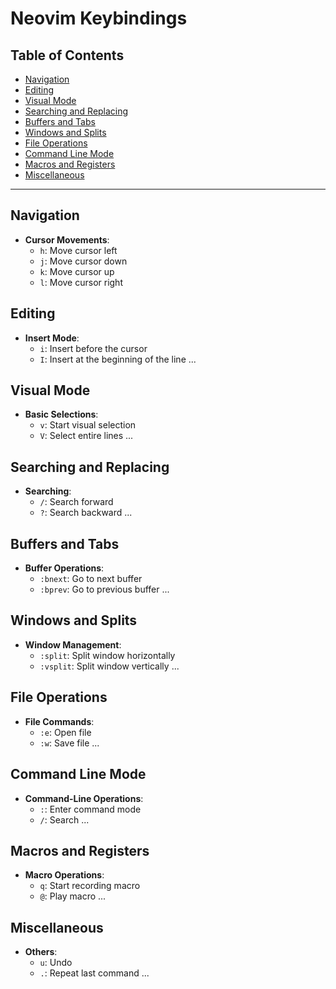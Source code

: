 # Neovim Keybindings

## Table of Contents

- [Navigation](#navigation)
- [Editing](#editing)
- [Visual Mode](#visual-mode)
- [Searching and Replacing](#searching-and-replacing)
- [Buffers and Tabs](#buffers-and-tabs)
- [Windows and Splits](#windows-and-splits)
- [File Operations](#file-operations)
- [Command Line Mode](#command-line-mode)
- [Macros and Registers](#macros-and-registers)
- [Miscellaneous](#miscellaneous)

---

## Navigation

- **Cursor Movements**:
  - `h`: Move cursor left
  - `j`: Move cursor down
  - `k`: Move cursor up
  - `l`: Move cursor right

## Editing

- **Insert Mode**:
  - `i`: Insert before the cursor
  - `I`: Insert at the beginning of the line
  ...

## Visual Mode

- **Basic Selections**:
  - `v`: Start visual selection
  - `V`: Select entire lines
  ...

## Searching and Replacing

- **Searching**:
  - `/`: Search forward
  - `?`: Search backward
  ...
  
## Buffers and Tabs

- **Buffer Operations**:
  - `:bnext`: Go to next buffer
  - `:bprev`: Go to previous buffer
  ...

## Windows and Splits

- **Window Management**:
  - `:split`: Split window horizontally
  - `:vsplit`: Split window vertically
  ...

## File Operations

- **File Commands**:
  - `:e`: Open file
  - `:w`: Save file
  ...
  
## Command Line Mode

- **Command-Line Operations**:
  - `:`: Enter command mode
  - `/`: Search
  ...

## Macros and Registers

- **Macro Operations**:
  - `q`: Start recording macro
  - `@`: Play macro
  ...

## Miscellaneous

- **Others**:
  - `u`: Undo
  - `.`: Repeat last command
  ...
